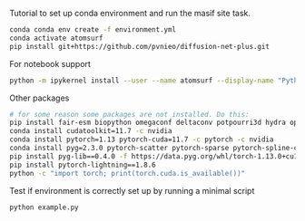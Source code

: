 Tutorial to set up conda environment and run the masif site task.

```bash
conda conda env create -f environment.yml
conda activate atomsurf
pip install git+https://github.com/pvnieo/diffusion-net-plus.git
```
For notebook support
```bash
python -m ipykernel install --user --name atomsurf --display-name "Python (atomsurf)"
```
Other packages
```bash
# for some reason some packages are not installed. Do this:
pip install fair-esm biopython omegaconf deltaconv potpourri3d hydra open3d
conda install cudatoolkit=11.7 -c nvidia
conda install pytorch=1.13 pytorch-cuda=11.7 -c pytorch -c nvidia
conda install pyg=2.3.0 pytorch-scatter pytorch-sparse pytorch-spline-conv pytorch-cluster -c pyg
pip install pyg-lib==0.4.0 -f https://data.pyg.org/whl/torch-1.13.0+cu117.html
pip install pytorch-lightning==1.8.6
python -c "import torch; print(torch.cuda.is_available())"
```
Test if environment is correctly set up by running a minimal script
```bash
python example.py
```
